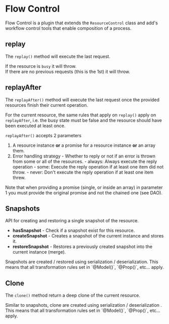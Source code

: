 # Flow Control
Flow Control is a plugin that extends the `ResourceControl` class and add's workflow control tools that enable
composition of a process.

## replay
The `replay()` method will execute the last request.

If the resource is `busy` it will throw.  
If there are no previous requests (this is the 1st) it will throw.


## replayAfter
The `replayAfter()` method will execute the last request once the provided resources finish their current operation.

For the current resource, the same rules that apply on `replay()` apply on `replayAfter`, i.e. the busy state must be
false and the resource should have been executed at least once.

`replayAfter()` accepts 2 parameters
  1. A resource instance **or** a promise for a resource instance **or** an array them.
  2. Error handling strategy - Whether to reply or not if an error is thrown from some or all of the resources.
    - always: Always execute the reply operation
    - some: Execute the reply operation if at least one item did not throw.
    - never: Don't execute the reply operation if at least one item threw.

Note that when providing a promise (single, or inside an array) in parameter 1 you must provide the original promise
and not the chained one (see DAO).

## Snapshots
API for creating and restoring a single snapshot of the resource.

  - **hasSnapshot** - Check if a snapshot exist for this resource.
  - **createSnapshot** - Creates a snapshot of the current instance and stores it.
  - **restoreSnapshot** - Restores a previously created snapshot into the current instance (merge).

<div class="info">
Snapshots are created / restored using serialization / deserialization. This means that all transformation rules set in
`@Model()`, `@Prop()`, etc... apply.
</div>


## Clone
The `clone()` method return a deep clone of the current resource.

<div class="info">
Similar to snapshots, clone are created using serialization / deserialization . This means that all transformation rules
set in `@Model()`, `@Prop()`, etc... apply.
</div>